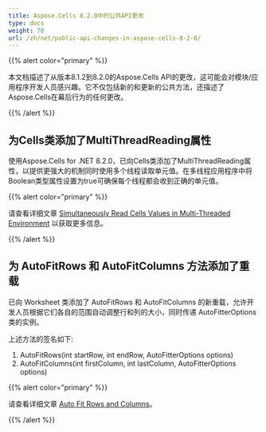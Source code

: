 ```yaml
---
title: Aspose.Cells 8.2.0中的公共API更改
type: docs
weight: 70
url: /zh/net/public-api-changes-in-aspose-cells-8-2-0/
---
```


{{% alert color="primary" %}} 

本文档描述了从版本8.1.2到8.2.0的Aspose.Cells API的更改，这可能会对模块/应用程序开发人员感兴趣。它不仅包括新的和更新的公共方法，还描述了Aspose.Cells在幕后行为的任何更改。

{{% /alert %}} 
## **为Cells类添加了MultiThreadReading属性**
使用Aspose.Cells for .NET 8.2.0，已向Cells类添加了MultiThreadReading属性，以提供更强大的机制同时使用多个线程读取单元值。在多线程应用程序中将Boolean类型属性设置为true可确保每个线程都会收到正确的单元值。

{{% alert color="primary" %}} 

请查看详细文章 [Simultaneously Read Cells Values in Multi-Threaded Environment](http://aspose.com/docs/display/cellsnet/Reading+Cells+Values+in+Multiple+Threads+Simultaneously) 以获取更多信息。

{{% /alert %}}
## **为 AutoFitRows 和 AutoFitColumns 方法添加了重载**
已向 Worksheet 类添加了 AutoFitRows 和 AutoFitColumns 的新重载，允许开发人员根据它们各自的范围自动调整行和列的大小，同时传递 AutoFitterOptions 类的实例。 

上述方法的签名如下:

1. AutoFitRows(int startRow, int endRow, AutoFitterOptions options)
1. AutoFitColumns(int firstColumn, int lastColumn, AutoFitterOptions options)

{{% alert color="primary" %}} 

请查看详细文章 [Auto Fit Rows and Columns](http://aspose.com/docs/display/cellsnet/AutoFit+Rows+and+Columns)。

{{% /alert %}}

